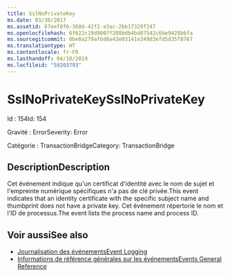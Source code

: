 ```yaml
---
title: SslNoPrivateKey
ms.date: 03/30/2017
ms.assetid: 67eef8f6-360d-42f2-a3ac-2bb17329f247
ms.openlocfilehash: 6f622c19d9007f208bdb4bd87542c6be9428b6fa
ms.sourcegitcommit: 0be8a279af6d8a43e03141e349d3efd5d35f8767
ms.translationtype: HT
ms.contentlocale: fr-FR
ms.lasthandoff: 04/18/2019
ms.locfileid: "59203793"
---
```

# <a name="sslnoprivatekey"></a><span data-ttu-id="05080-102">SslNoPrivateKey</span><span class="sxs-lookup"><span data-stu-id="05080-102">SslNoPrivateKey</span></span>
<span data-ttu-id="05080-103">Id : 154</span><span class="sxs-lookup"><span data-stu-id="05080-103">Id: 154</span></span>  
  
 <span data-ttu-id="05080-104">Gravité : Error</span><span class="sxs-lookup"><span data-stu-id="05080-104">Severity: Error</span></span>  
  
 <span data-ttu-id="05080-105">Catégorie : TransactionBridge</span><span class="sxs-lookup"><span data-stu-id="05080-105">Category: TransactionBridge</span></span>  
  
## <a name="description"></a><span data-ttu-id="05080-106">Description</span><span class="sxs-lookup"><span data-stu-id="05080-106">Description</span></span>  
 <span data-ttu-id="05080-107">Cet événement indique qu'un certificat d'identité avec le nom de sujet et l'empreinte numérique spécifiques n'a pas de clé privée.</span><span class="sxs-lookup"><span data-stu-id="05080-107">This event indicates that an identity certificate with the specific subject name and thumbprint does not have a private key.</span></span> <span data-ttu-id="05080-108">Cet événement répertorie le nom et l'ID de processus.</span><span class="sxs-lookup"><span data-stu-id="05080-108">The event lists the process name and process ID.</span></span>  
  
## <a name="see-also"></a><span data-ttu-id="05080-109">Voir aussi</span><span class="sxs-lookup"><span data-stu-id="05080-109">See also</span></span>

- [<span data-ttu-id="05080-110">Journalisation des événements</span><span class="sxs-lookup"><span data-stu-id="05080-110">Event Logging</span></span>](../../../../../docs/framework/wcf/diagnostics/event-logging/index.md)
- [<span data-ttu-id="05080-111">Informations de référence générales sur les événements</span><span class="sxs-lookup"><span data-stu-id="05080-111">Events General Reference</span></span>](../../../../../docs/framework/wcf/diagnostics/event-logging/events-general-reference.md)
